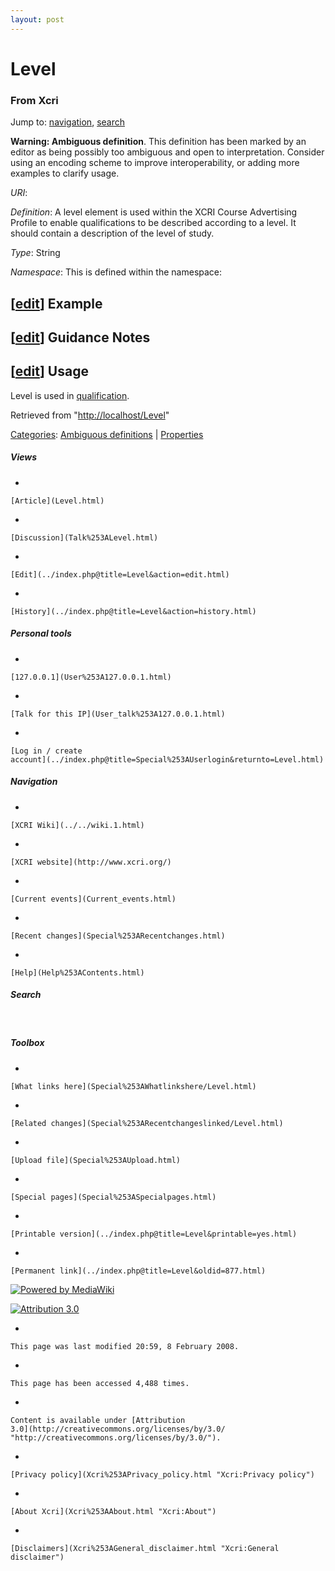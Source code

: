 ```yaml
---
layout: post
---
```


<script>
  (function(i,s,o,g,r,a,m){i['GoogleAnalyticsObject']=r;i[r]=i[r]||function(){
  (i[r].q=i[r].q||[]).push(arguments)},i[r].l=1*new Date();a=s.createElement(o),
  m=s.getElementsByTagName(o)[0];a.async=1;a.src=g;m.parentNode.insertBefore(a,m)
  })(window,document,'script','https://www.google-analytics.com/analytics.js','ga');

  ga('create', 'UA-73710929-3', 'auto');
  ga('send', 'pageview');

</script>







Level 
=====













### From Xcri 







Jump to: [navigation](Level.html#column-one),
[search](Level.html#searchInput)





**Warning: Ambiguous definition**. This definition has been marked by an
editor as being possibly too ambiguous and open to interpretation.
Consider using an encoding scheme to improve interoperability, or adding
more examples to clarify usage.



*URI*: 

*Definition*: A level element is used within the XCRI Course Advertising
Profile to enable qualifications to be described according to a level.
It should contain a description of the level of study.

*Type*: String

*Namespace*: This is defined within the namespace:



\[[edit](../index.php@title=Level&action=edit&section=1.html "Edit section: Example")\] Example
-----------------------------------------------------------------------------------------------------------------------------------------------------------------


\[[edit](../index.php@title=Level&action=edit&section=2.html "Edit section: Guidance Notes")\] Guidance Notes
-------------------------------------------------------------------------------------------------------------------------------------------------------------------------------


\[[edit](../index.php@title=Level&action=edit&section=3.html "Edit section: Usage")\] Usage
-------------------------------------------------------------------------------------------------------------------------------------------------------------

Level is used in [qualification](Qualification.html "Qualification").



Retrieved from "[http://localhost/Level](Level.html)"





[Categories](Special%253ACategories.html "Special:Categories"): [Ambiguous
definitions](Category%253AAmbiguous_definitions.html "Category:Ambiguous definitions")
| [Properties](Category%253AProperties.html "Category:Properties")

















##### Views



-   

    

    [Article](Level.html)
-   

    

    [Discussion](Talk%253ALevel.html)
-   

    

    [Edit](../index.php@title=Level&action=edit.html)
-   

    

    [History](../index.php@title=Level&action=history.html)







##### Personal tools



-   

    

    [127.0.0.1](User%253A127.0.0.1.html)
-   

    

    [Talk for this IP](User_talk%253A127.0.0.1.html)
-   

    

    [Log in / create
    account](../index.php@title=Special%253AUserlogin&returnto=Level.html)











[](../../wiki.1.html "XCRI Wiki")





##### Navigation



-   

    

    [XCRI Wiki](../../wiki.1.html)
-   

    

    [XCRI website](http://www.xcri.org/)
-   

    

    [Current events](Current_events.html)
-   

    

    [Recent changes](Special%253ARecentchanges.html)
-   

    

    [Help](Help%253AContents.html)







##### Search





 









##### Toolbox



-   

    

    [What links here](Special%253AWhatlinkshere/Level.html)
-   

    

    [Related changes](Special%253ARecentchangeslinked/Level.html)
-   

    

    [Upload file](Special%253AUpload.html)
-   

    

    [Special pages](Special%253ASpecialpages.html)
-   

    

    [Printable version](../index.php@title=Level&printable=yes.html)
-   

    

    [Permanent link](../index.php@title=Level&oldid=877.html)















[![Powered by
MediaWiki](../skins/common/images/poweredby_mediawiki_88x31.png)](http://www.mediawiki.org/)





[![Attribution 3.0
](http://i.creativecommons.org/l/by/3.0/88x31.png)](http://creativecommons.org/licenses/by/3.0/)



-   

    

    This page was last modified 20:59, 8 February 2008.
-   

    

    This page has been accessed 4,488 times.
-   

    

    Content is available under [Attribution
    3.0](http://creativecommons.org/licenses/by/3.0/ "http://creativecommons.org/licenses/by/3.0/").
-   

    

    [Privacy policy](Xcri%253APrivacy_policy.html "Xcri:Privacy policy")
-   

    

    [About Xcri](Xcri%253AAbout.html "Xcri:About")
-   

    

    [Disclaimers](Xcri%253AGeneral_disclaimer.html "Xcri:General disclaimer")




